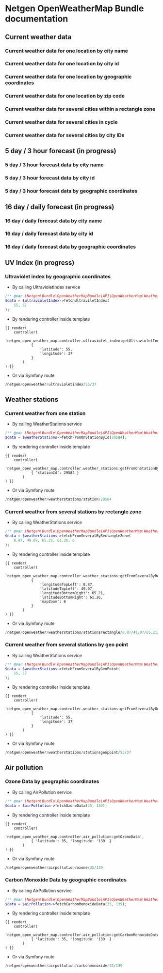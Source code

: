 Netgen OpenWeatherMap Bundle documentation
==========================================

Current weather data
--------------------

### Current weather data for one location by city name

### Current weather data for one location by city id

### Current weather data for one location by geographic coordinates

### Current weather data for one location by zip code

### Current weather data for several cities within a rectangle zone

### Current weather data for several cities in cycle

### Current weather data for several cities by city IDs


5 day / 3 hour forecast (in progress)
-------------------------------------

### 5 day / 3 hour forecast data by city name

### 5 day / 3 hour forecast data by city id

### 5 day / 3 hour forecast data by geographic coordinates

16 day / daily forecast (in progress)
-------------------------------------

### 16 day / daily forecast data by city name

### 16 day / daily forecast data by city id

### 16 day / daily forecast data by geographic coordinates

UV Index (in progress)
----------------------

### Ultraviolet index by geographic coordinates

* By calling UltravioletIndex service
```php
/** @var \Netgen\Bundle\OpenWeatherMapBundle\API\OpenWeatherMap\Weather\UltravioletIndexInterface */
$data = $ultravioletIndex->fetchUltraviletIndex(
    55, 37
);

```

* By rendering controller inside template
```jinja
{{ render(
    controller(
        'netgen_open_weather_map.controller.ultraviolet_index:getUltravioletIndex',
            { 
                'latitude': 55,
                'longitude': 37
            }
        )
) }}
```

* Or via Symfony route
```php
/netgen/openweather/ultravioletindex/55/37
```

Weather stations
------------------------------

### Current weather from one station

* By calling WeatherStations service
```php
/** @var \Netgen\Bundle\OpenWeatherMapBundle\API\OpenWeatherMap\Weather\WeatherStationsInterface */
$data = $weatherStations->fetchFromOnStationById(29584);

```

* By rendering controller inside template
```jinja
{{ render(
    controller(
        'netgen_open_weather_map.controller.weather_stations:getFromOnStationById', 
            { 'stationId': 29584 }
        )
) }}
```

* Or via Symfony route
```php
/netgen/openweather/weatherstations/station/29584
```

### Current weather from several stations by rectangle zone

* By calling WeatherStations service
```php
/** @var \Netgen\Bundle\OpenWeatherMapBundle\API\OpenWeatherMap\Weather\WeatherStationsInterface */
$data = $weatherStations->fetchFromSeveralByRectangleZone(
    8.87, 49.07, 65.21, 61.26, 6
);

```

* By rendering controller inside template
```jinja
{{ render(
    controller(
        'netgen_open_weather_map.controller.weather_stations:getFromSeveralByRectangleZone',
            { 
                'longitudeTopLeft': 8.87,
                'latitudeTopLeft': 49.07,
                'longitudeBottomRight': 65.21,
                'latitudeBottomRight': 61.26,
                'mapZoom': 6 
            }
        )
) }}
```

* Or via Symfony route
```php
/netgen/openweather/weatherstations/stationsrectangle/8.87/49.07/65.21/61.26/6
```

### Current weather from several stations by geo point

* By calling WeatherStations service
```php
/** @var \Netgen\Bundle\OpenWeatherMapBundle\API\OpenWeatherMap\Weather\WeatherStationsInterface */
$data = $weatherStations->fetchFromSeveralByGeoPoint(
    55, 37
);

```

* By rendering controller inside template
```jinja
{{ render(
    controller(
        'netgen_open_weather_map.controller.weather_stations:getFromSeveralByGeoPoint',
            { 
                'latitude': 55,
                'longitude': 37
            }
        )
) }}
```

* Or via Symfony route
```php
/netgen/openweather/weatherstations/stationsgeopoint/55/37
```

Air pollution
---------------------------

### Ozone Data by geographic coordinates

* By calling AirPollution service
```php
/** @var \Netgen\Bundle\OpenWeatherMapBundle\API\OpenWeatherMap\Weather\AirPollutionInterface */
$data = $airPollution->fetchOzoneData(35, 139);

```

* By rendering controller inside template
```jinja
{{ render(
    controller(
        'netgen_open_weather_map.controller.air_pollution:getOzoneData', 
            { 'latitude': 35, 'longitude: '139' }
        )
) }}
```

* Or via Symfony route
```php
/netgen/openweather/airpollution/ozone/35/139
```

### Carbon Monoxide Data by geographic coordinates

* By calling AirPollution service
```php
/** @var \Netgen\Bundle\OpenWeatherMapBundle\API\OpenWeatherMap\Weather\AirPollutionInterface */
$data = $airPollution->fetchCarbonMonoxideData(35, 139);

```

* By rendering controller inside template
```jinja
{{ render(
    controller(
        'netgen_open_weather_map.controller.air_pollution:getCarbonMonoxideData', 
            { 'latitude': 35, 'longitude: '139' }
        )
) }}
```

* Or via Symfony route
```php
/netgen/openweather/airpollution/carbonmonoxide/35/139
```
